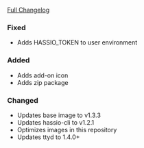 [Full Changelog][v2.2.1-v2.3.0]

### Fixed

- Adds HASSIO_TOKEN to user environment

### Added

- Adds add-on icon
- Adds zip package

### Changed

- Updates base image to v1.3.3
- Updates hassio-cli to v1.2.1
- Optimizes images in this repository
- Updates ttyd to 1.4.0+

[v2.2.1-v2.3.0]: https://github.com/hassio-addons/addon-terminal/compare/v2.2.1...v2.3.0